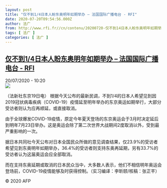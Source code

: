 ```yaml
---
layout: post
title: "仅不到1/4日本人盼东奥明年如期举办 – 法国国际广播电台 - RFI"
date: 2020-07-20T09:54:56.000Z
author: 法广
from: http://www.rfi.fr//cn/contenu/20200720-仅不到14日本人盼东奥明年如期举办
tags: [ 法广 ]
categories: [ 法广 ]
---
```

<!--1595238896000-->
[仅不到1/4日本人盼东奥明年如期举办 – 法国国际广播电台 - RFI](http://www.rfi.fr//cn/contenu/20200720-%E4%BB%85%E4%B8%8D%E5%88%B014%E6%97%A5%E6%9C%AC%E4%BA%BA%E7%9B%BC%E4%B8%9C%E5%A5%A5%E6%98%8E%E5%B9%B4%E5%A6%82%E6%9C%9F%E4%B8%BE%E5%8A%9E)
------

<div>
<div>20/07/2020 - 10:20</div><img src="https://s.rfi.fr/media/display/069a8228-ca6c-11ea-b810-005056a964fe/w:310/p:16x9/spo0004b.200720162003.jpg"><div class="t-content__body u-clearfix"><div class="m-interstitial"></div><p>（法新社东京19日电）    根据今天公布的最新民调，不到1/4的日本人希望见到因2019冠状病毒疾病（COVID-19）疫情延至明年举办的东京奥运如期举行，大部分受访者则认为应再顺延，或直接取消。</p><p>    由于全球爆发COVID-19疫情，原定今年夏天登场的东京奥运会于3月时决定延后到明年7月23日举办。这是奥运会除了第二次世界大战期间2度取消以外，受到最严重影响的一次。</p><p>    据日本共同社今天公布对日本全国民众所做的意见调查结果，仅23.9%的受访者希望见到东奥明年如期举办，36.4%的受访者则支持东奥再延期，另有33.7%的受访者认为这届奥运会应全部取消。</p><p>    而在支持东奥延期或取消的日本民众当中，大多数人表示，他们不相信明年奥运会登场前，COVID-19疫情能够及时获得控制。（实习编译：李昕颐/核稿：张正芊）</p><p class="t-copyright">© 2020 AFP</p>        </div>
</div>
